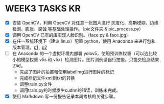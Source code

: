 # WEEK3 TASKS KR



- [x] 安装 OpenCV，利用 OpenCV 对任意一张图片进行 灰度化、高斯模糊、边缘检测、膨胀、腐蚀 等基础处理操作。（pic文件夹 & pic_process.py）
- [x] 调用 OpenCV 已有的库实现人脸识别。（face.py & face.jpg)
- [x] 在任一系统环境下（建议 linux）配置 python，使用 Anaconda 来进行包和版本管理。[p1](/image/image1.png) , [p2](./image/image2.png)
- [ ] 在 Anaconda 的一个虚拟环境内部署 yolov5，使用预训练权重（可以选比较小的模型权重 v5s 和 v5x）检测图片。图片测例请自行拍摄，只提交检测结果即可。
  * 完成了图片的拍摄和使用labelImg进行图片的标记
  * 完成标记文件xml到txt的转换
  * 调整train.py文件
  * 调用train.py的时候发生cudnn的错误，训练未完成。
- [x] 使用 Markdown 写一份报告记录本周考核的关键步骤。
